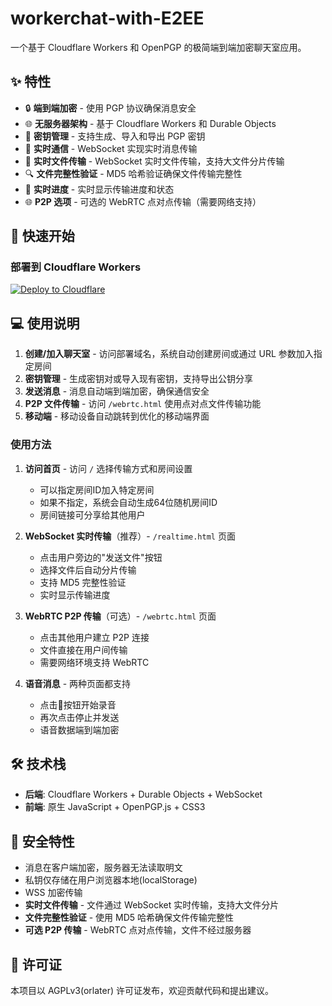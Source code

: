 # workerchat-with-E2EE

一个基于 Cloudflare Workers 和 OpenPGP 的极简端到端加密聊天室应用。

## ✨ 特性

- 🔒 **端到端加密** - 使用 PGP 协议确保消息安全
- 🌐 **无服务器架构** - 基于 Cloudflare Workers 和 Durable Objects
- 🔑 **密钥管理** - 支持生成、导入和导出 PGP 密钥
- 💬 **实时通信** - WebSocket 实现实时消息传输
- 📁 **实时文件传输** - WebSocket 实时文件传输，支持大文件分片传输
- 🔍 **文件完整性验证** - MD5 哈希验证确保文件传输完整性
- 🚀 **实时进度** - 实时显示传输进度和状态
- 🌐 **P2P 选项** - 可选的 WebRTC 点对点传输（需要网络支持）

## 🚀 快速开始

### 部署到 Cloudflare Workers
[![Deploy to Cloudflare](https://deploy.workers.cloudflare.com/button)](https://deploy.workers.cloudflare.com/?url=https://github.com/gxxk-dev/workerchat-with-E2EE.git)

## 💻 使用说明

1. **创建/加入聊天室** - 访问部署域名，系统自动创建房间或通过 URL 参数加入指定房间
2. **密钥管理** - 生成密钥对或导入现有密钥，支持导出公钥分享
3. **发送消息** - 消息自动端到端加密，确保通信安全
4. **P2P 文件传输** - 访问 `/webrtc.html` 使用点对点文件传输功能
5. **移动端** - 移动设备自动跳转到优化的移动端界面

### 使用方法
1. **访问首页** - 访问 `/` 选择传输方式和房间设置
   - 可以指定房间ID加入特定房间
   - 如果不指定，系统会自动生成64位随机房间ID
   - 房间链接可分享给其他用户

2. **WebSocket 实时传输**（推荐）- `/realtime.html` 页面
   - 点击用户旁边的"发送文件"按钮
   - 选择文件后自动分片传输
   - 支持 MD5 完整性验证
   - 实时显示传输进度

3. **WebRTC P2P 传输**（可选）- `/webrtc.html` 页面
   - 点击其他用户建立 P2P 连接
   - 文件直接在用户间传输
   - 需要网络环境支持 WebRTC

4. **语音消息** - 两种页面都支持
   - 点击🎤按钮开始录音
   - 再次点击停止并发送
   - 语音数据端到端加密

## 🛠️ 技术栈

- **后端**: Cloudflare Workers + Durable Objects + WebSocket
- **前端**: 原生 JavaScript + OpenPGP.js + CSS3

## 🔐 安全特性

- 消息在客户端加密，服务器无法读取明文
- 私钥仅存储在用户浏览器本地(localStorage)
- WSS 加密传输
- **实时文件传输** - 文件通过 WebSocket 实时传输，支持大文件分片
- **文件完整性验证** - 使用 MD5 哈希确保文件传输完整性
- **可选 P2P 传输** - WebRTC 点对点传输，文件不经过服务器

## 📄 许可证

本项目以 AGPLv3(orlater) 许可证发布，欢迎贡献代码和提出建议。